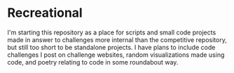 # Recreational

I'm starting this repository as a place for scripts and small code projects made in answer to challenges more internal than the competitive repository, but still too short to be standalone projects. I have plans to include code challenges I post on challenge websites, random visualizations made using code, and poetry relating to code in some roundabout way.
